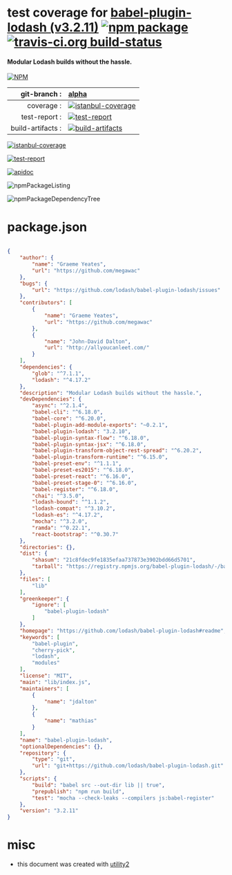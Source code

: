 # test coverage for  [babel-plugin-lodash (v3.2.11)](https://github.com/lodash/babel-plugin-lodash#readme)  [![npm package](https://img.shields.io/npm/v/npmtest-babel-plugin-lodash.svg?style=flat-square)](https://www.npmjs.org/package/npmtest-babel-plugin-lodash) [![travis-ci.org build-status](https://api.travis-ci.org/npmtest/node-npmtest-babel-plugin-lodash.svg)](https://travis-ci.org/npmtest/node-npmtest-babel-plugin-lodash)
#### Modular Lodash builds without the hassle.

[![NPM](https://nodei.co/npm/babel-plugin-lodash.png?downloads=true&downloadRank=true&stars=true)](https://www.npmjs.com/package/babel-plugin-lodash)

| git-branch : | [alpha](https://github.com/npmtest/node-npmtest-babel-plugin-lodash/tree/alpha)|
|--:|:--|
| coverage : | [![istanbul-coverage](https://npmtest.github.io/node-npmtest-babel-plugin-lodash/build/coverage.badge.svg)](https://npmtest.github.io/node-npmtest-babel-plugin-lodash/build/coverage.html/index.html)|
| test-report : | [![test-report](https://npmtest.github.io/node-npmtest-babel-plugin-lodash/build/test-report.badge.svg)](https://npmtest.github.io/node-npmtest-babel-plugin-lodash/build/test-report.html)|
| build-artifacts : | [![build-artifacts](https://npmtest.github.io/node-npmtest-babel-plugin-lodash/glyphicons_144_folder_open.png)](https://github.com/npmtest/node-npmtest-babel-plugin-lodash/tree/gh-pages/build)|

[![istanbul-coverage](https://npmtest.github.io/node-npmtest-babel-plugin-lodash/build/screenCapture.buildCi.browser.coverage.example.html.png)](https://npmtest.github.io/node-npmtest-babel-plugin-lodash/build/coverage.html/index.html)

[![test-report](https://npmtest.github.io/node-npmtest-babel-plugin-lodash/build/screenCapture.buildCi.browser.test-report.html.png)](https://npmtest.github.io/node-npmtest-babel-plugin-lodash/build/test-report.html)

[![apidoc](https://npmdoc.github.io/node-npmdoc-babel-plugin-lodash/build/screenCapture.buildCi.browser.apidoc.html.png)](https://npmdoc.github.io/node-npmdoc-babel-plugin-lodash/build/apidoc.html)

![npmPackageListing](https://npmtest.github.io/node-npmtest-babel-plugin-lodash/build/screenCapture.npmPackageListing.svg)

![npmPackageDependencyTree](https://npmtest.github.io/node-npmtest-babel-plugin-lodash/build/screenCapture.npmPackageDependencyTree.svg)



# package.json

```json

{
    "author": {
        "name": "Graeme Yeates",
        "url": "https://github.com/megawac"
    },
    "bugs": {
        "url": "https://github.com/lodash/babel-plugin-lodash/issues"
    },
    "contributors": [
        {
            "name": "Graeme Yeates",
            "url": "https://github.com/megawac"
        },
        {
            "name": "John-David Dalton",
            "url": "http://allyoucanleet.com/"
        }
    ],
    "dependencies": {
        "glob": "^7.1.1",
        "lodash": "^4.17.2"
    },
    "description": "Modular Lodash builds without the hassle.",
    "devDependencies": {
        "async": "^2.1.4",
        "babel-cli": "^6.18.0",
        "babel-core": "^6.20.0",
        "babel-plugin-add-module-exports": "~0.2.1",
        "babel-plugin-lodash": "3.2.10",
        "babel-plugin-syntax-flow": "^6.18.0",
        "babel-plugin-syntax-jsx": "^6.18.0",
        "babel-plugin-transform-object-rest-spread": "^6.20.2",
        "babel-plugin-transform-runtime": "^6.15.0",
        "babel-preset-env": "^1.1.1",
        "babel-preset-es2015": "^6.18.0",
        "babel-preset-react": "^6.16.0",
        "babel-preset-stage-0": "^6.16.0",
        "babel-register": "^6.18.0",
        "chai": "^3.5.0",
        "lodash-bound": "^1.1.2",
        "lodash-compat": "^3.10.2",
        "lodash-es": "^4.17.2",
        "mocha": "^3.2.0",
        "ramda": "^0.22.1",
        "react-bootstrap": "^0.30.7"
    },
    "directories": {},
    "dist": {
        "shasum": "21c8fdec9fe1835efaa737873e3902bdd66d5701",
        "tarball": "https://registry.npmjs.org/babel-plugin-lodash/-/babel-plugin-lodash-3.2.11.tgz"
    },
    "files": [
        "lib"
    ],
    "greenkeeper": {
        "ignore": [
            "babel-plugin-lodash"
        ]
    },
    "homepage": "https://github.com/lodash/babel-plugin-lodash#readme",
    "keywords": [
        "babel-plugin",
        "cherry-pick",
        "lodash",
        "modules"
    ],
    "license": "MIT",
    "main": "lib/index.js",
    "maintainers": [
        {
            "name": "jdalton"
        },
        {
            "name": "mathias"
        }
    ],
    "name": "babel-plugin-lodash",
    "optionalDependencies": {},
    "repository": {
        "type": "git",
        "url": "git+https://github.com/lodash/babel-plugin-lodash.git"
    },
    "scripts": {
        "build": "babel src --out-dir lib || true",
        "prepublish": "npm run build",
        "test": "mocha --check-leaks --compilers js:babel-register"
    },
    "version": "3.2.11"
}
```



# misc
- this document was created with [utility2](https://github.com/kaizhu256/node-utility2)
